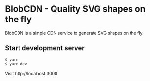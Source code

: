 # BlobCDN - Quality SVG shapes on the fly

BlobCDN is a simple CDN service to generate SVG shapes on the fly.

## Start development server

```bash
$ yarn
$ yarn dev
```

Visit http://localhost:3000